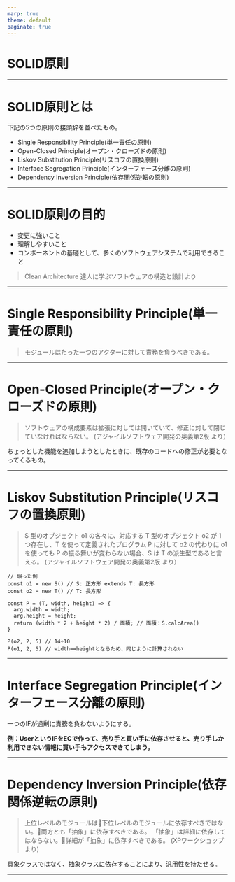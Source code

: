```yaml
---
marp: true
theme: default
paginate: true
---
```

# SOLID原則

---
# SOLID原則とは
下記の5つの原則の接頭辞を並べたもの。
* Single Responsibility Principle(単⼀責任の原則)
* Open-Closed Principle(オープン・クローズドの原則)
* Liskov Substitution Principle(リスコフの置換原則)
* Interface Segregation Principle(インターフェース分離の原則)
* Dependency Inversion Principle(依存関係逆転の原則)

---
# SOLID原則の目的
* 変更に強いこと
* 理解しやすいこと
* コンポーネントの基礎として、多くのソフトウェアシステムで利⽤できること

> Clean Architecture 達人に学ぶソフトウェアの構造と設計より

---
# Single Responsibility Principle(単⼀責任の原則)

> モジュールはたった⼀つのアクターに対して責務を負うべきである。

---
# Open-Closed Principle(オープン・クローズドの原則)

> ソフトウェアの構成要素は拡張に対しては開いていて、修正に対して閉じていなければならない。
> (アジャイルソフトウェア開発の奥義第2版 より）

ちょっとした機能を追加しようとしたときに、既存のコードへの修正が必要となってくるもの。

---
# Liskov Substitution Principle(リスコフの置換原則)

> S 型のオブジェクト o1 の各々に、対応する T 型のオブジェクト o2 が 1 つ存在し、T を使って定義されたプログラム P に対して o2 の代わりに o1 を使っても P の振る舞いが変わらない場合、S は T の派⽣型であると⾔える。
(アジャイルソフトウェア開発の奥義第2版 より）

```
// 誤った例
const o1 = new S() // S: 正方形 extends T: 長方形
const o2 = new T() // T: 長方形

const P = (T, width, height) => {
  arg.width = width;
  arg.height = height;
  return (width * 2 + height * 2) / 面積; // 面積：S.calcArea()
}

P(o2, 2, 5) // 14÷10
P(o1, 2, 5) // width==heightとなるため、同じように計算されない
```

---
# Interface Segregation Principle(インターフェース分離の原則)

一つのIFが過剰に責務を負わないようにする。

**例：UserというIFをECで作って、売り手と買い手に依存させると、売り手しか利用できない情報に買い手もアクセスできてしまう。**

---
# Dependency Inversion Principle(依存関係逆転の原則)

> 上位レベルのモジュールは下位レベルのモジュールに依存すべきではない。両方とも「抽象」に依存すべきである。
「抽象」は詳細に依存してはならない。詳細が「抽象」に依存すべきである。
(XPワークショップより)

具象クラスではなく、抽象クラスに依存することにより、汎用性を持たせる。

---
